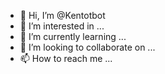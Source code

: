 - 👋 Hi, I’m @Kentotbot
- 👀 I’m interested in ...
- 🌱 I’m currently learning ...
- 💞️ I’m looking to collaborate on ...
- 📫 How to reach me ...

<!---
Kentotbot/Kentotbot is a ✨ special ✨ repository because its `README.md` (this file) appears on your GitHub profile.
You can click the Preview link to take a look at your changes.
--->
